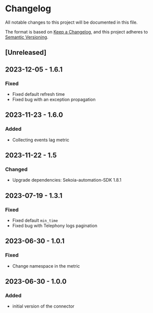 # Changelog

All notable changes to this project will be documented in this file.

The format is based on [Keep a Changelog](https://keepachangelog.com/en/1.0.0/),
and this project adheres to [Semantic Versioning](https://semver.org/spec/v2.0.0.html).

## [Unreleased]

## 2023-12-05 - 1.6.1

### Fixed

- Fixed default refresh time
- Fixed bug with an exception propagation

## 2023-11-23 - 1.6.0

### Added

- Collecting events lag metric

## 2023-11-22 - 1.5

### Changed

- Upgrade dependencies: Sekoia-automation-SDK 1.8.1

## 2023-07-19 - 1.3.1

### Fixed

- Fixed default `min_time`
- Fixed bug with Telephony logs pagination

## 2023-06-30 - 1.0.1

### Fixed

- Change namespace in the metric

## 2023-06-30 - 1.0.0

### Added

- initial version of the connector
